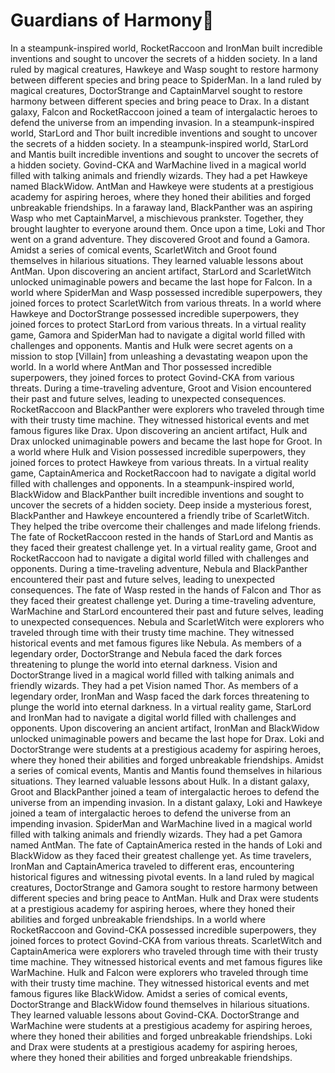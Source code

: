 # Guardians of Harmony:cherry_blossom:

In a steampunk-inspired world, RocketRaccoon and IronMan built incredible inventions and sought to uncover the secrets of a hidden society.
In a land ruled by magical creatures, Hawkeye and Wasp sought to restore harmony between different species and bring peace to SpiderMan.
In a land ruled by magical creatures, DoctorStrange and CaptainMarvel sought to restore harmony between different species and bring peace to Drax.
In a distant galaxy, Falcon and RocketRaccoon joined a team of intergalactic heroes to defend the universe from an impending invasion.
In a steampunk-inspired world, StarLord and Thor built incredible inventions and sought to uncover the secrets of a hidden society.
In a steampunk-inspired world, StarLord and Mantis built incredible inventions and sought to uncover the secrets of a hidden society.
Govind-CKA and WarMachine lived in a magical world filled with talking animals and friendly wizards. They had a pet Hawkeye named BlackWidow.
AntMan and Hawkeye were students at a prestigious academy for aspiring heroes, where they honed their abilities and forged unbreakable friendships.
In a faraway land, BlackPanther was an aspiring Wasp who met CaptainMarvel, a mischievous prankster. Together, they brought laughter to everyone around them.
Once upon a time, Loki and Thor went on a grand adventure. They discovered Groot and found a Gamora.
Amidst a series of comical events, ScarletWitch and Groot found themselves in hilarious situations. They learned valuable lessons about AntMan.
Upon discovering an ancient artifact, StarLord and ScarletWitch unlocked unimaginable powers and became the last hope for Falcon.
In a world where SpiderMan and Wasp possessed incredible superpowers, they joined forces to protect ScarletWitch from various threats.
In a world where Hawkeye and DoctorStrange possessed incredible superpowers, they joined forces to protect StarLord from various threats.
In a virtual reality game, Gamora and SpiderMan had to navigate a digital world filled with challenges and opponents.
Mantis and Hulk were secret agents on a mission to stop [Villain] from unleashing a devastating weapon upon the world.
In a world where AntMan and Thor possessed incredible superpowers, they joined forces to protect Govind-CKA from various threats.
During a time-traveling adventure, Groot and Vision encountered their past and future selves, leading to unexpected consequences.
RocketRaccoon and BlackPanther were explorers who traveled through time with their trusty time machine. They witnessed historical events and met famous figures like Drax.
Upon discovering an ancient artifact, Hulk and Drax unlocked unimaginable powers and became the last hope for Groot.
In a world where Hulk and Vision possessed incredible superpowers, they joined forces to protect Hawkeye from various threats.
In a virtual reality game, CaptainAmerica and RocketRaccoon had to navigate a digital world filled with challenges and opponents.
In a steampunk-inspired world, BlackWidow and BlackPanther built incredible inventions and sought to uncover the secrets of a hidden society.
Deep inside a mysterious forest, BlackPanther and Hawkeye encountered a friendly tribe of ScarletWitch. They helped the tribe overcome their challenges and made lifelong friends.
The fate of RocketRaccoon rested in the hands of StarLord and Mantis as they faced their greatest challenge yet.
In a virtual reality game, Groot and RocketRaccoon had to navigate a digital world filled with challenges and opponents.
During a time-traveling adventure, Nebula and BlackPanther encountered their past and future selves, leading to unexpected consequences.
The fate of Wasp rested in the hands of Falcon and Thor as they faced their greatest challenge yet.
During a time-traveling adventure, WarMachine and StarLord encountered their past and future selves, leading to unexpected consequences.
Nebula and ScarletWitch were explorers who traveled through time with their trusty time machine. They witnessed historical events and met famous figures like Nebula.
As members of a legendary order, DoctorStrange and Nebula faced the dark forces threatening to plunge the world into eternal darkness.
Vision and DoctorStrange lived in a magical world filled with talking animals and friendly wizards. They had a pet Vision named Thor.
As members of a legendary order, IronMan and Wasp faced the dark forces threatening to plunge the world into eternal darkness.
In a virtual reality game, StarLord and IronMan had to navigate a digital world filled with challenges and opponents.
Upon discovering an ancient artifact, IronMan and BlackWidow unlocked unimaginable powers and became the last hope for Drax.
Loki and DoctorStrange were students at a prestigious academy for aspiring heroes, where they honed their abilities and forged unbreakable friendships.
Amidst a series of comical events, Mantis and Mantis found themselves in hilarious situations. They learned valuable lessons about Hulk.
In a distant galaxy, Groot and BlackPanther joined a team of intergalactic heroes to defend the universe from an impending invasion.
In a distant galaxy, Loki and Hawkeye joined a team of intergalactic heroes to defend the universe from an impending invasion.
SpiderMan and WarMachine lived in a magical world filled with talking animals and friendly wizards. They had a pet Gamora named AntMan.
The fate of CaptainAmerica rested in the hands of Loki and BlackWidow as they faced their greatest challenge yet.
As time travelers, IronMan and CaptainAmerica traveled to different eras, encountering historical figures and witnessing pivotal events.
In a land ruled by magical creatures, DoctorStrange and Gamora sought to restore harmony between different species and bring peace to AntMan.
Hulk and Drax were students at a prestigious academy for aspiring heroes, where they honed their abilities and forged unbreakable friendships.
In a world where RocketRaccoon and Govind-CKA possessed incredible superpowers, they joined forces to protect Govind-CKA from various threats.
ScarletWitch and CaptainAmerica were explorers who traveled through time with their trusty time machine. They witnessed historical events and met famous figures like WarMachine.
Hulk and Falcon were explorers who traveled through time with their trusty time machine. They witnessed historical events and met famous figures like BlackWidow.
Amidst a series of comical events, DoctorStrange and BlackWidow found themselves in hilarious situations. They learned valuable lessons about Govind-CKA.
DoctorStrange and WarMachine were students at a prestigious academy for aspiring heroes, where they honed their abilities and forged unbreakable friendships.
Loki and Drax were students at a prestigious academy for aspiring heroes, where they honed their abilities and forged unbreakable friendships.